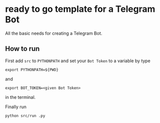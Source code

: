 #  ready to go template for a Telegram Bot

All the basic needs for creating a Telegram Bot.

## How to run

First add `src` to `PYTHONPATH` and set your `Bot Token` to a variable by type

```
export PYTHONPATH=${PWD}
```
and 
```
export BOT_TOKEN=<given Bot Token>
```
in the terminal.


Finally run

```
python src/run .py 
```
